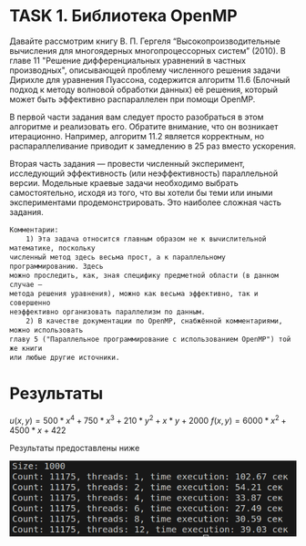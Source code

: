 # TASK 1. Библиотека OpenMP

Давайте рассмотрим книгу В. П. Гергеля “Высокопроизводительные вычисления для
многоядерных многопроцессорных систем” (2010). В главе 11 "Решение
дифференциальных уравнений в частных производных", описывающей проблему
численного решения задачи Дирихле для уравнения Пуассона, содержится алгоритм
11.6 (Блочный подход к методу волновой обработки данных) её решения, который
может быть эффективно распараллелен при помощи OpenMP.

В первой части задания вам следует просто разобраться в этом алгоритме и
реализовать его. Обратите внимание, что он возникает итерационно. Например,
алгоритм 11.2 является корректным, но распараллеливание приводит к замедлению в
25 раз вместо ускорения.

Вторая часть задания — провести численный эксперимент, исследующий
эффективность (или неэффективность) параллельной версии. Модельные краевые
задачи необходимо выбрать самостоятельно, исходя из того, что вы хотели бы теми
или иными экспериментами продемонстрировать. Это наиболее сложная часть
задания.

    Комментарии:
        1) Эта задача относится главным образом не к вычислительной математике, поскольку
    численный метод здесь весьма прост, а к параллельному программированию. Здесь
    можно проследить, как, зная специфику предметной области (в данном случае —
    метода решения уравнения), можно как весьма эффективно, так и совершенно
    неэффективно организовать параллелизм по данным.
        2) В качестве документации по OpenMP, снабжённой комментариями, можно использовать
    главу 5 ("Параллельное программирование с использованием OpenMP") той же книги
    или любые другие источники.

# Результаты 

$u(x,y) = 500 * x^4 + 750 * x^3 + 210 * y^2 +x * y + 2000$
$f(x,y) = 6000 * x^2 + 4500 * x + 422$

Результаты предоставлены ниже

![alt text](image.png)
